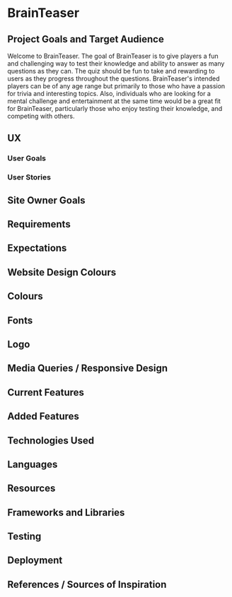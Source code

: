 # BrainTeaser

## Project Goals and Target Audience

Welcome to BrainTeaser. The goal of BrainTeaser is to give players a fun and challenging way to test their knowledge and ability to answer as many questions as they can. The quiz should be fun to take and rewarding to users as they progress throughout the questions. BrainTeaser's intended players can be of any age range but primarily to those who have a passion for trivia and interesting topics. Also, individuals who are looking for a mental challenge and entertainment at the same time would be a great fit for BrainTeaser, particularly those who enjoy testing their knowledge, and competing with others. 

## UX

### User Goals

### User Stories

## Site Owner Goals

## Requirements 

## Expectations

## Website Design Colours

## Colours

## Fonts

## Logo

## Media Queries / Responsive Design

## Current Features

## Added Features 

## Technologies Used 

## Languages

## Resources 

## Frameworks and Libraries 

## Testing

## Deployment 

## References / Sources of Inspiration
